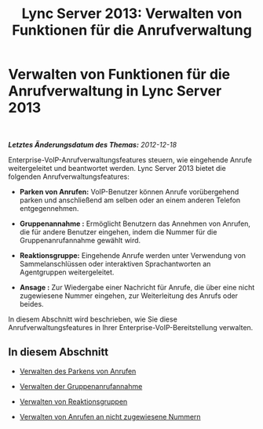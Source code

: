 ﻿---
title: 'Lync Server 2013: Verwalten von Funktionen für die Anrufverwaltung'
TOCTitle: Verwalten von Funktionen für die Anrufverwaltung
ms:assetid: c1261140-7a17-4bb2-9823-aa2cf307067c
ms:mtpsurl: https://technet.microsoft.com/de-de/library/JJ721872(v=OCS.15)
ms:contentKeyID: 49890920
ms.date: 05/19/2016
mtps_version: v=OCS.15
ms.translationtype: HT
---

# Verwalten von Funktionen für die Anrufverwaltung in Lync Server 2013

 

_**Letztes Änderungsdatum des Themas:** 2012-12-18_

Enterprise-VoIP-Anrufverwaltungsfeatures steuern, wie eingehende Anrufe weitergeleitet und beantwortet werden. Lync Server 2013 bietet die folgenden Anrufverwaltungsfeatures:

  - **Parken von Anrufen:** VoIP-Benutzer können Anrufe vorübergehend parken und anschließend am selben oder an einem anderen Telefon entgegennehmen.

  - **Gruppenannahme :** Ermöglicht Benutzern das Annehmen von Anrufen, die für andere Benutzer eingehen, indem die Nummer für die Gruppenanrufannahme gewählt wird.

  - **Reaktionsgruppe:** Eingehende Anrufe werden unter Verwendung von Sammelanschlüssen oder interaktiven Sprachantworten an Agentgruppen weitergeleitet.

  - **Ansage :** Zur Wiedergabe einer Nachricht für Anrufe, die über eine nicht zugewiesene Nummer eingehen, zur Weiterleitung des Anrufs oder beides.

In diesem Abschnitt wird beschrieben, wie Sie diese Anrufverwaltungsfeatures in Ihrer Enterprise-VoIP-Bereitstellung verwalten.

## In diesem Abschnitt

  - [Verwalten des Parkens von Anrufen](lync-server-2013-managing-call-park.md)

  - [Verwalten der Gruppenanrufannahme](lync-server-2013-managing-group-call-pickup.md)

  - [Verwalten von Reaktionsgruppen](lync-server-2013-managing-response-groups.md)

  - [Verwalten von Anrufen an nicht zugewiesene Nummern](lync-server-2013-managing-calls-to-unassigned-numbers.md)

